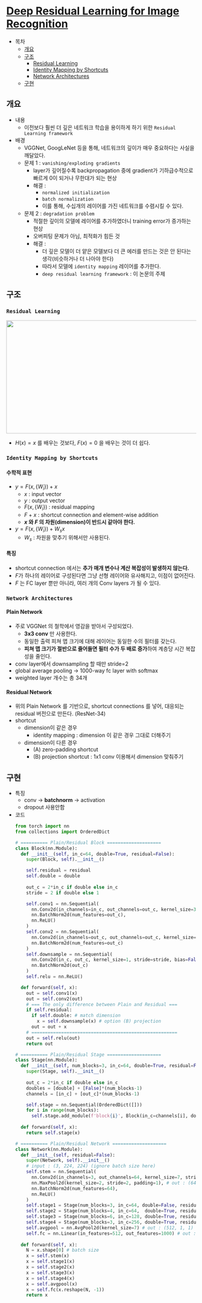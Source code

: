 # [Deep Residual Learning for Image Recognition](https://arxiv.org/pdf/1512.03385.pdf)

- 목차
  - [개요](#개요)
  - [구조](#구조)
    - [Residual Learning](#residual-learning)
    - [Identity Mapping by Shortcuts](#identity-mapping-by-shortcuts)
    - [Network Architectures](#network-architectures)
  - [구현](#구현)

## 개요
* 내용
  * 이전보다 훨씬 더 깊은 네트워크 학습을 용이하게 하기 위한 `Residual Learning framework`
* 배경
  * VGGNet, GoogLeNet 등을 통해, 네트워크의 깊이가 매우 중요하다는 사실을 깨달았다.
  * 문제 1 : `vanishing/exploding gradients`
    * layer가 깊어질수록 backpropagation 중에 gradient가 기하급수적으로 빠르게 0이 되거나 무한대가 되는 현상
    * 해결 : 
      * `normalized initialization`
      * `batch normalization`
      * 이를 통해, 수십개의 레이어를 가진 네트워크를 수렴시킬 수 있다.
  * 문제 2 : `degradation problem`
    * 적절한 깊이의 모델에 레이어를 추가하였더니 training error가 증가하는 현상
    * 오버피팅 문제가 아님, 최적화가 힘든 것
    * 해결 : 
      * 더 깊은 모델이 더 얕은 모델보다 더 큰 에러를 만드는 것은 안 된다는 생각(비슷하거나 더 나아야 한다)
      * 따라서 모델에 `identity mapping` 레이어를 추가한다.
      * `deep residual learning framework` : 이 논문의 주제

## 구조
### `Residual Learning`
<img src="https://user-images.githubusercontent.com/35680202/124408181-a2188380-dd80-11eb-8043-f5a6b73ba088.png" width="600" height="300">

* $H(x) = x$ 를 배우는 것보다, $F(x) = 0$ 을 배우는 것이 더 쉽다.

### `Identity Mapping by Shortcuts`
#### 수학적 표현
* $y = F(x, \{W_i\}) + x$
  * $x$ : input vector
  * $y$ : output vector
  * $F(x, \{W_i\})$ : residual mapping
  * $F + x$ : shortcut connection and element-wise addition
  * **$x$ 와 $F$ 의 차원(dimension)이 반드시 같아야 한다.**
* $y = F(x, \{W_i\}) + W_s x$
  * $W_s$ : 차원을 맞추기 위해서만 사용된다.
#### 특징
* shortcut connection 에서는 **추가 매개 변수나 계산 복잡성이 발생하지 않는다.**
* $F$가 하나의 레이어로 구성된다면 그냥 선형 레이어와 유사해지고, 이점이 없어진다.
* $F$ 는 FC layer 뿐만 아니라, 여러 개의 Conv layers 가 될 수 있다.

### `Network Architectures`
#### Plain Network
* 주로 VGGNet 의 철학에서 영감을 받아서 구성되었다.
  * **3x3 conv** 만 사용한다.
  * 동일한 출력 피쳐 맵 크기에 대해 레이어는 동일한 수의 필터를 갖는다.
  * **피쳐 맵 크기가 절반으로 줄어들면 필터 수가 두 배로 증가**하여 계층당 시간 복잡성을 줄인다.
* conv layer에서 downsampling 할 때만 stride=2
* global average pooling -> 1000-way fc layer with softmax
* weighted layer 개수는 총 34개

#### Residual Network
* 위의 Plain Network 를 기반으로, shortcut connections 를 넣어, 대응되는 residual 버전으로 만든다. (ResNet-34)
* shortcut
  * dimension이 같은 경우
    * identity mapping : dimension 이 같은 경우 그대로 더해주기
  * dimension이 다른 경우
    * (A) zero-padding shortcut
    * (B) projection shortcut : 1x1 conv 이용해서 dimension 맞춰주기

## 구현
* 특징
  * conv -> **batchnorm** -> activation
  * dropout 사용안함
* 코드
  ```python
  from torch import nn
  from collections import OrderedDict

  # ========== Plain/Residual Block ====================
  class Block(nn.Module):
    def __init__(self, in_c=64, double=True, residual=False):
      super(Block, self).__init__()

      self.residual = residual
      self.double = double
      
      out_c = 2*in_c if double else in_c
      stride = 2 if double else 1

      self.conv1 = nn.Sequential(
        nn.Conv2d(in_channels=in_c, out_channels=out_c, kernel_size=3, stride=stride, padding=1),
        nn.BatchNorm2d(num_features=out_c),
        nn.ReLU()
      )
      self.conv2 = nn.Sequential(
        nn.Conv2d(in_channels=out_c, out_channels=out_c, kernel_size=3, stride=1, padding=1),
        nn.BatchNorm2d(num_features=out_c)
      )
      self.downsample = nn.Sequential(
        nn.Conv2d(in_c, out_c, kernel_size=1, stride=stride, bias=False),
        nn.BatchNorm2d(out_c)
      )
      self.relu = nn.ReLU()

    def forward(self, x):
      out = self.conv1(x)
      out = self.conv2(out)
      # === The only difference between Plain and Residual ===
      if self.residual:
        if self.double: # match dimension
          x = self.downsample(x) # option (B) projection
        out = out + x
      # ======================================================
      out = self.relu(out)
      return out

  # ========== Plain/Residual Stage ====================
  class Stage(nn.Module):
    def __init__(self, num_blocks=3, in_c=64, double=True, residual=False):
      super(Stage, self).__init__()
    
      out_c = 2*in_c if double else in_c
      doubles = [double] + [False]*(num_blocks-1)
      channels = [in_c] + [out_c]*(num_blocks-1)

      self.stage = nn.Sequential(OrderedDict([]))
      for i in range(num_blocks):
        self.stage.add_module(f'block{i}', Block(in_c=channels[i], double=doubles[i], residual=residual))
    
    def forward(self, x):
      return self.stage(x)

  # ========== Plain/Residual Network ====================
  class Network(nn.Module):
    def __init__(self, residual=False):
      super(Network, self).__init__()
      # input : (3, 224, 224) (ignore batch size here)
      self.stem = nn.Sequential(
        nn.Conv2d(in_channels=3, out_channels=64, kernel_size=7, stride=2, padding=2), # out : (64, 112, 112)
        nn.MaxPool2d(kernel_size=2, stride=2, padding=1), # out : (64, 56, 56)
        nn.BatchNorm2d(num_features=64),
        nn.ReLU()
      )
      self.stage1 = Stage(num_blocks=3, in_c=64, double=False, residual=residual) # out : (64,  56, 56)
      self.stage2 = Stage(num_blocks=4, in_c=64,  double=True, residual=residual) # out : (128, 28, 28)
      self.stage3 = Stage(num_blocks=6, in_c=128, double=True, residual=residual) # out : (256, 14, 14)
      self.stage4 = Stage(num_blocks=3, in_c=256, double=True, residual=residual) # out : (512,  7,  7)
      self.avgpool = nn.AvgPool2d(kernel_size=7) # out : (512, 1, 1)
      self.fc = nn.Linear(in_features=512, out_features=1000) # out : (1000)
    
    def forward(self, x):
      N = x.shape[0] # batch size
      x = self.stem(x)
      x = self.stage1(x)
      x = self.stage2(x)
      x = self.stage3(x)
      x = self.stage4(x)
      x = self.avgpool(x)
      x = self.fc(x.reshape(N, -1))
      return x
  ```